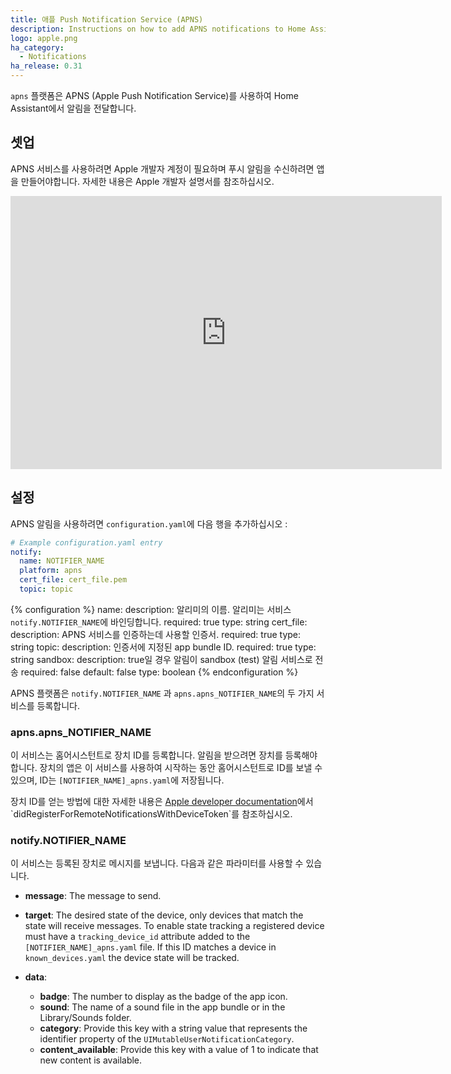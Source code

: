 ```yaml
---
title: 애플 Push Notification Service (APNS)
description: Instructions on how to add APNS notifications to Home Assistant.
logo: apple.png
ha_category:
  - Notifications
ha_release: 0.31
---
```


`apns` 플랫폼은 APNS (Apple Push Notification Service)를 사용하여 Home Assistant에서 알림을 전달합니다.

## 셋업

APNS 서비스를 사용하려면 Apple 개발자 계정이 필요하며 푸시 알림을 수신하려면 앱을 만들어야합니다. 자세한 내용은 Apple 개발자 설명서를 참조하십시오.

<iframe width="690" height="437" src="https://www.youtube.com/embed/qNUU3vBffvc" frameborder="0" allow="accelerometer; autoplay; encrypted-media; gyroscope; picture-in-picture" allowfullscreen>
</iframe>

## 설정

APNS 알림을 사용하려면 `configuration.yaml`에 다음 행을 추가하십시오  :

```yaml
# Example configuration.yaml entry
notify:
  name: NOTIFIER_NAME
  platform: apns
  cert_file: cert_file.pem
  topic: topic
```

{% configuration %}
name:
  description: 알리미의 이름. 알리미는 서비스 `notify.NOTIFIER_NAME`에 바인딩합니다.
  required: true
  type: string
cert_file:
  description: APNS 서비스를 인증하는데 사용할 인증서.
  required: true
  type: string
topic:
  description: 인증서에 지정된 app bundle ID.
  required: true
  type: string
sandbox:
  description: true일 경우 알림이 sandbox (test) 알림 서비스로 전송
  required: false
  default: false
  type: boolean
{% endconfiguration %}

APNS 플랫폼은 `notify.NOTIFIER_NAME` 과 `apns.apns_NOTIFIER_NAME`의 두 가지 서비스를 등록합니다.

### apns.apns_NOTIFIER_NAME

이 서비스는 홈어시스턴트로 장치 ID를 등록합니다. 알림을 받으려면 장치를 등록해야합니다. 장치의 앱은 이 서비스를 사용하여 시작하는 동안 홈어시스턴트로 ID를 보낼 수 있으며, ID는 `[NOTIFIER_NAME]_apns.yaml`에 저장됩니다.

장치 ID를 얻는 방법에 대한 자세한 내용은 [Apple developer documentation](https://developer.apple.com/library/ios/documentation/UIKit/Reference/UIApplicationDelegate_Protocol/#//apple_ref/occ/intfm/UIApplicationDelegate/application:didRegisterForRemoteNotificationsWithDeviceToken:)에서 `didRegisterForRemoteNotificationsWithDeviceToken`를 참조하십시오.

### notify.NOTIFIER_NAME

이 서비스는 등록된 장치로 메시지를 보냅니다. 다음과 같은 파라미터를 사용할 수 있습니다.

- **message**: The message to send.

- **target**: The desired state of the device, only devices that match the state will receive messages. To enable state tracking a registered device must have a `tracking_device_id` attribute added to the `[NOTIFIER_NAME]_apns.yaml` file. If this ID matches a device in `known_devices.yaml` the device state will be tracked.

- **data**:
  * **badge**: The number to display as the badge of the app icon.
  * **sound**: The name of a sound file in the app bundle or in the Library/Sounds folder.
  * **category**: Provide this key with a string value that represents the identifier property of the `UIMutableUserNotificationCategory`.
  * **content_available**: Provide this key with a value of 1 to indicate that new content is available.

